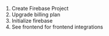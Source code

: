 

1. Create Firebase Project
1. Upgrade billing plan
1. Initialize firebase
1. See frontend for frontend integrations